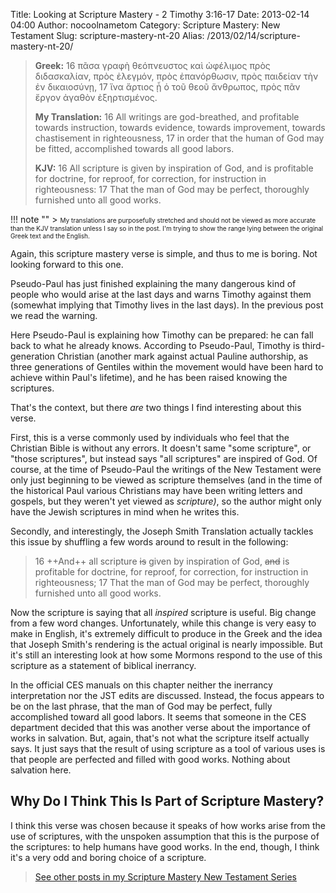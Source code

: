 Title: Looking at Scripture Mastery - 2 Timothy 3:16-17
Date: 2013-02-14 04:00
Author: nocoolnametom
Category: Scripture Mastery: New Testament
Slug: scripture-mastery-nt-20
Alias: /2013/02/14/scripture-mastery-nt-20/

> **Greek:**
>  <span>16</span> πᾶσα γραφὴ θεόπνευστος καὶ ὠφέλιμος πρὸς διδασκαλίαν, πρὸς ἐλεγμόν, πρὸς ἐπανόρθωσιν, πρὸς παιδείαν τὴν ἐν δικαιοσύνῃ,
>  <span>17</span> ἵνα ἄρτιος ᾖ ὁ τοῦ θεοῦ ἄνθρωπος, πρὸς πᾶν ἔργον ἀγαθὸν ἐξηρτισμένος.
>
> **My Translation:**
>  <span>16</span> All writings are god-breathed, and profitable towards instruction, towards evidence, towards improvement, towards chastisement in righteousness,
>  <span>17</span> in order that the human of God may be fitted, accomplished towards all good labors.
>
> **KJV:**
>  <span>16</span> All scripture is given by inspiration of God, and is profitable for doctrine, for reproof, for correction, for instruction in righteousness:
>  <span>17</span> That the man of God may be perfect, thoroughly furnished unto all good works.

!!! note ""
     > <span style="font-size: x-small;">My translations are purposefully stretched and should not be viewed as more accurate than the KJV translation unless I say so in the post.  I'm trying to show the range lying between the original Greek text and the English.</span>

Again, this scripture mastery verse is simple, and thus to me is boring. Not looking forward to this one.

Pseudo-Paul has just finished explaining the many dangerous kind of people who would arise at the last days and warns Timothy against them (somewhat implying that Timothy lives in the last days).  In the previous post we read the warning.

Here Pseudo-Paul is explaining how Timothy can be prepared: he can fall back to what he already knows.  According to Pseudo-Paul, Timothy is third-generation Christian (another mark against actual Pauline authorship, as three generations of Gentiles within the movement would have been hard to achieve within Paul's lifetime), and he has been raised knowing the scriptures.

That's the context, but there *are* two things I find interesting about this verse.

First, this is a verse commonly used by individuals who feel that the Christian Bible is without any errors. It doesn't same "some scripture", or "those scriptures", but instead says "all scriptures" are inspired of God.  Of course, at the time of Pseudo-Paul the writings of the New Testament were only just beginning to be viewed as scripture themselves (and in the time of the historical Paul various Christians may have been writing letters and gospels, but they weren't yet viewed as *scripture)*, so the author might only have the Jewish scriptures in mind when he writes this.

Secondly, and interestingly, the Joseph Smith Translation actually tackles this issue by shuffling a few words around to result in the following:

>  <span>16</span> ++And++ all scripture ~~is~~ given by inspiration of God, ~~and~~ is profitable for doctrine, for reproof, for correction, for instruction in righteousness;
>  <span>17</span> That the man of God may be perfect, thoroughly furnished unto all good works.

Now the scripture is saying that all *inspired* scripture is useful. Big change from a few word changes.  Unfortunately, while this change is very easy to make in English, it's extremely difficult to produce in the Greek and the idea that Joseph Smith's rendering is the actual original is nearly impossible. But it's still an interesting look at how some Mormons respond to the use of this scripture as a statement of biblical inerrancy.

In the official CES manuals on this chapter neither the inerrancy interpretation nor the JST edits are discussed.  Instead, the focus appears to be on the last phrase, that the man of God may be perfect, fully accomplished toward all good labors.  It seems that someone in the CES department decided that this was another verse about the importance of works in salvation.  But, again, that's not what the scripture itself actually says.  It just says that the result of using scripture as a tool of various uses is that people are perfected and filled with good works.  Nothing about salvation here.

Why Do I Think This Is Part of Scripture Mastery?
-------------------------------------------------

I think this verse was chosen because it speaks of how works arise from the use of scriptures, with the unspoken assumption that this is the purpose of the scriptures: to help humans have good works.  In the end, though, I think it's a very odd and boring choice of a scripture.

> [See other posts in my Scripture Mastery New Testament Series][]

[See other posts in my Scripture Mastery New Testament Series]: |filename|pages/scripture-mastery-new-testament.md "Scripture Mastery: New Testament"

